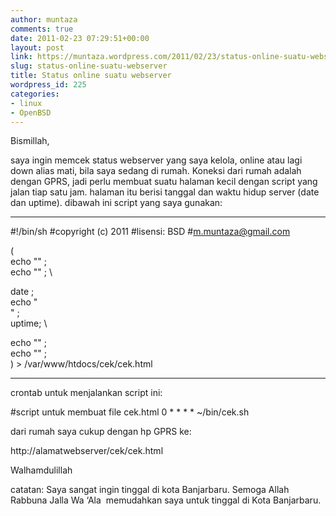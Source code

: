 ```yaml
---
author: muntaza
comments: true
date: 2011-02-23 07:29:51+00:00
layout: post
link: https://muntaza.wordpress.com/2011/02/23/status-online-suatu-webserver/
slug: status-online-suatu-webserver
title: Status online suatu webserver
wordpress_id: 225
categories:
- linux
- OpenBSD
---
```


Bismillah,

saya ingin memcek status webserver yang saya kelola, online atau lagi down alias mati, bila saya sedang di rumah. Koneksi dari rumah adalah dengan GPRS, jadi perlu membuat suatu halaman kecil dengan script yang jalan tiap satu jam. halaman itu berisi tanggal dan waktu hidup server (date dan uptime). dibawah ini script yang saya gunakan:

----------------------------

#!/bin/sh
#copyright (c) 2011
#lisensi: BSD
#m.muntaza@gmail.com

( \
echo "<html>" ; \
echo "<body>" ; \

date ; \
echo "<br>" ; \
uptime; \

echo "</body>" ; \
echo "</html>" ; \
) > /var/www/htdocs/cek/cek.html

------------------------------

crontab untuk menjalankan script ini:

#script untuk membuat file cek.html
0 * * * * ~/bin/cek.sh

dari rumah saya cukup dengan hp GPRS ke:

http://alamatwebserver/cek/cek.html

Walhamdulillah

catatan: Saya sangat ingin tinggal di kota Banjarbaru. Semoga Allah Rabbuna Jalla Wa ‘Ala  memudahkan saya untuk tinggal di Kota Banjarbaru.
